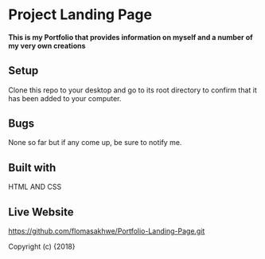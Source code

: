 # Project Landing Page

#### This is my Portfolio that provides information on myself and a number of my very own creations

## Setup
Clone this repo to your desktop and go to its root directory to confirm that it has been added to your computer.

## Bugs
None so far but if any come up, be sure to notify me.

## Built with
HTML AND CSS

## Live Website

https://github.com/flomasakhwe/Portfolio-Landing-Page.git


Copyright (c) {2018}
